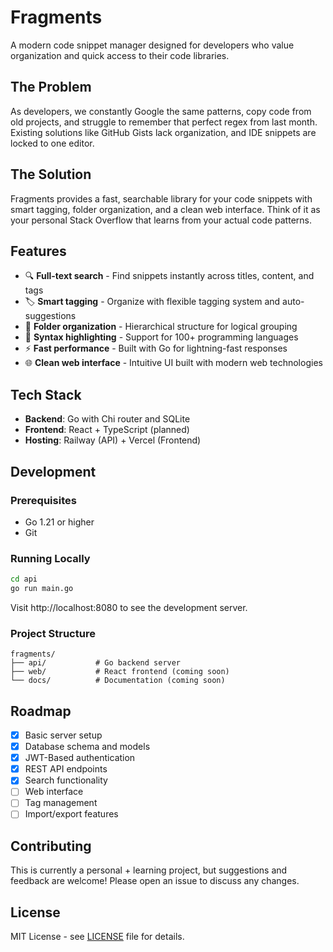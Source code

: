 # Fragments

A modern code snippet manager designed for developers who value organization and quick access to their code libraries.

## The Problem

As developers, we constantly Google the same patterns, copy code from old projects, and struggle to remember that perfect regex from last month. Existing solutions like GitHub Gists lack organization, and IDE snippets are locked to one editor.

## The Solution

Fragments provides a fast, searchable library for your code snippets with smart tagging, folder organization, and a clean web interface. Think of it as your personal Stack Overflow that learns from your actual code patterns.

## Features

- 🔍 **Full-text search** - Find snippets instantly across titles, content, and tags
- 🏷️ **Smart tagging** - Organize with flexible tagging system and auto-suggestions
- 📁 **Folder organization** - Hierarchical structure for logical grouping
- 🎨 **Syntax highlighting** - Support for 100+ programming languages
- ⚡ **Fast performance** - Built with Go for lightning-fast responses
- 🌐 **Clean web interface** - Intuitive UI built with modern web technologies

## Tech Stack

- **Backend**: Go with Chi router and SQLite
- **Frontend**: React + TypeScript (planned)
- **Hosting**: Railway (API) + Vercel (Frontend)

## Development

### Prerequisites
- Go 1.21 or higher
- Git

### Running Locally

```bash
cd api
go run main.go
```

Visit http://localhost:8080 to see the development server.

### Project Structure
```
fragments/
├── api/           # Go backend server
├── web/           # React frontend (coming soon)
└── docs/          # Documentation (coming soon)
```

## Roadmap

- [x] Basic server setup
- [x] Database schema and models
- [x] JWT-Based authentication
- [x] REST API endpoints
- [x] Search functionality
- [ ] Web interface
- [ ] Tag management
- [ ] Import/export features

## Contributing

This is currently a personal + learning project, but suggestions and feedback are welcome! Please open an issue to discuss any changes.

## License

MIT License - see [LICENSE](LICENSE) file for details.
